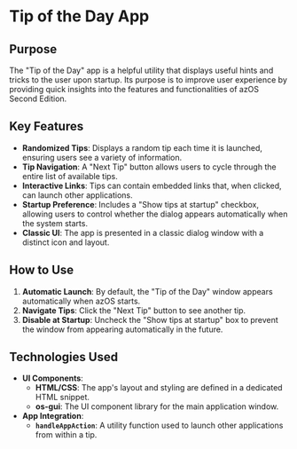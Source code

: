 # Tip of the Day App

## Purpose

The "Tip of the Day" app is a helpful utility that displays useful hints and tricks to the user upon startup. Its purpose is to improve user experience by providing quick insights into the features and functionalities of azOS Second Edition.

## Key Features

- **Randomized Tips**: Displays a random tip each time it is launched, ensuring users see a variety of information.
- **Tip Navigation**: A "Next Tip" button allows users to cycle through the entire list of available tips.
- **Interactive Links**: Tips can contain embedded links that, when clicked, can launch other applications.
- **Startup Preference**: Includes a "Show tips at startup" checkbox, allowing users to control whether the dialog appears automatically when the system starts.
- **Classic UI**: The app is presented in a classic dialog window with a distinct icon and layout.

## How to Use

1.  **Automatic Launch**: By default, the "Tip of the Day" window appears automatically when azOS starts.
2.  **Navigate Tips**: Click the "Next Tip" button to see another tip.
3.  **Disable at Startup**: Uncheck the "Show tips at startup" box to prevent the window from appearing automatically in the future.

## Technologies Used

- **UI Components**:
  - **HTML/CSS**: The app's layout and styling are defined in a dedicated HTML snippet.
  - **os-gui**: The UI component library for the main application window.
- **App Integration**:
  - **`handleAppAction`**: A utility function used to launch other applications from within a tip.
